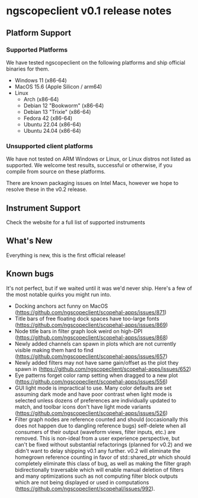 # ngscopeclient v0.1 release notes

## Platform Support

### Supported Platforms

We have tested ngscopeclient on the following platforms and ship official binaries for them.

* Windows 11 (x86-64)
* MacOS 15.6 (Apple Silicon / arm64)
* Linux
  * Arch (x86-64)
  * Debian 12 "Bookworm" (x86-64)
  * Debian 13 "Trixie" (x86-64)
  * Fedora 42 (x86-64)
  * Ubuntu 22.04 (x86-64)
  * Ubuntu 24.04 (x86-64)

### Unsupported client platforms

We have not tested on ARM Windows or Linux, or Linux distros not listed as supported. We welcome test results, successful or otherwise, if you compile from source on these platforms.

There are known packaging issues on Intel Macs, however we hope to resolve these in the v0.2 release.

## Instrument Support

Check the website for a full list of supported instruments

## What's New

Everything is new, this is the first official release!

## Known bugs

It's not perfect, but if we waited until it was we'd never ship. Here's a few of the most notable quirks you might run into.

* Docking anchors act funny on MacOS (https://github.com/ngscopeclient/scopehal-apps/issues/871)
* Title bars of free floating dock spaces have too-large fonts (https://github.com/ngscopeclient/scopehal-apps/issues/869)
* Node title bars in filter graph look weird on high-DPI (https://github.com/ngscopeclient/scopehal-apps/issues/868)
* Newly added channels can spawn in plots which are not currently visible making them hard to find (https://github.com/ngscopeclient/scopehal-apps/issues/657)
* Newly added filters may not have same gain/offset as the plot they spawn in (https://github.com/ngscopeclient/scopehal-apps/issues/652)
* Eye patterns forget color ramp setting when dragged to a new plot (https://github.com/ngscopeclient/scopehal-apps/issues/556)
* GUI light mode is impractical to use. Many color defaults are set assuming dark mode and have poor contrast when light mode is selected unless dozens of preferences are individually updated to match, and toolbar icons don't have light mode variants (https://github.com/ngscopeclient/scopehal-apps/issues/526)
* Filter graph nodes are reference counted and should (occasionally this does not happen due to dangling reference bugs) self-delete when all consumers of their output (waveform views, filter inputs, etc.) are removed. This is non-ideal from a user experience perspective, but can't be fixed without substantial refactorings (planned for v0.2) and we didn't want to delay shipping v0.1 any further. v0.2 will eliminate the homegrown reference counting in favor of std::shared_ptr which should completely eliminate this class of bug, as well as making the filter graph bidirectionally traversable which will enable manual deletion of filters and many optimizations such as not computing filter block outputs which are not being displayed or used in computations (https://github.com/ngscopeclient/scopehal/issues/992).
